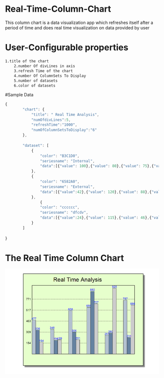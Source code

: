 # Real-Time-Column-Chart
This column chart is a data visualization app which  refreshes itself after a period of time and does real time visualization on data provided by  user

# User-Configurable properties
    1.title of the chart
		2.number Of divLines in axis
		3.refresh Time of the chart
		4.number Of ColumnSets To Display
		5.number of datasets
		6.color of datasets
		
#Sample Data
``` javascript
{
		"chart": {
			"title": " Real Time Analysis",
			"numOfdivLines":5,
			"refreshTime":"1000",
			"numOfColumnSetsToDisplay":"6"
		},

		"dataset": [
			{
				"color": "B3C1D0",
				"seriesname": "Internal",
				"data":[{"value": 100},{"value": 80},{"value": 75},{"value": 315}]
			},
			{
				"color": "6582A0",
				"seriesname": "External",
				"data":[{"value":42},{"value": 120},{"value": 88},{"value":123}]
			},
				{
				"color": "cccccc",
				"seriesname": "dfcdv",
				"data":[{"value":24},{"value": 115},{"value": 46},{"value":300}]
			}
		]
		
}
```
# The Real Time Column Chart
<p><img src="screenshot/pic2.PNG"></img></p>
